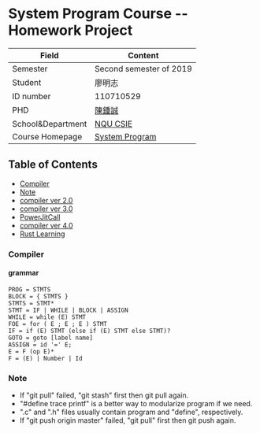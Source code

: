 # System Program Course -- Homework Project

Field | Content
-----|--------
Semester | Second semester of 2019
Student |  廖明志
ID number | 110710529
PHD | [陳鍾誠](https://misavo.com/blog/%E9%99%B3%E9%8D%BE%E8%AA%A0)
School&Department | [NQU CSIE](https://www.nqu.edu.tw/educsie/index.php)
Course Homepage | [System Program](https://misavo.com/blog/%E9%99%B3%E9%8D%BE%E8%AA%A0/%E8%AA%B2%E7%A8%8B/%E7%B3%BB%E7%B5%B1%E7%A8%8B%E5%BC%8F)

## Table of Contents 
* [Compiler](#Compiler)
* [Note](#Note)
* [compiler ver 2.0](https://github.com/ArthurLiao0816/sp108b/blob/master/homework/compiler%20ver%202.0/README.md#compiler-ver-20)
* [compiler ver 3.0](https://github.com/ArthurLiao0816/sp108b/blob/master/homework/compiler%20ver%203.0/README.md#compiler-ver-30)
* [PowerJitCall](https://github.com/ArthurLiao0816/sp108b/blob/master/homework/power/README.md#powerjitcall)
* [compiler ver 4.0](https://github.com/ArthurLiao0816/sp108b/tree/master/Project/MtmPrj#compiler-ver-40)
* [Rust Learning](https://github.com/ArthurLiao0816/sp108b/tree/master/Final_term_project#rust-learning)

### Compiler

#### grammar

```
PROG = STMTS
BLOCK = { STMTS }
STMTS = STMT*
STMT = IF | WHILE | BLOCK | ASSIGN
WHILE = while (E) STMT
FOE = for ( E ; E ; E ) STMT
IF = if (E) STMT (else if (E) STMT else STMT)?
GOTO = goto [label name]
ASSIGN = id '=' E;
E = F (op E)*
F = (E) | Number | Id
```
### Note
* If "git pull" failed, "git stash" first then git pull again.
* "#define trace printf" is a better way to modularize program if we need.
* ".c" and ".h" files usually contain program and "define", respectively.
* If "git push origin master" failed, "git pull" first then git push again.

